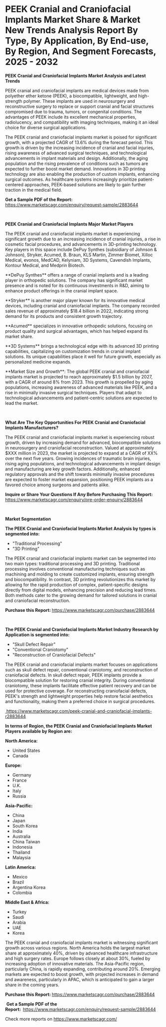 <p><h1>PEEK Cranial and Craniofacial Implants Market Share & Market New Trends Analysis Report By Type, By Application, By End-use, By Region, And Segment Forecasts, 2025 - 2032</h1></p><p><strong>PEEK Cranial and Craniofacial Implants Market Analysis and Latest Trends</strong></p>
<p><p>PEEK cranial and craniofacial implants are medical devices made from polyether ether ketone (PEEK), a biocompatible, lightweight, and high-strength polymer. These implants are used in neurosurgery and reconstructive surgery to replace or support cranial and facial structures compromised due to trauma, tumors, or congenital conditions. The advantages of PEEK include its excellent mechanical properties, radiolucency, and compatibility with imaging techniques, making it an ideal choice for diverse surgical applications.</p><p>The PEEK cranial and craniofacial implants market is poised for significant growth, with a projected CAGR of 13.6% during the forecast period. This growth is driven by the increasing incidence of cranial and facial injuries, rising awareness of advanced surgical techniques, and technological advancements in implant materials and design. Additionally, the aging population and the rising prevalence of conditions such as tumors are expected to further boost market demand. Innovations in 3D printing technology are also enabling the production of custom implants, enhancing surgical outcomes. As healthcare systems increasingly prioritize patient-centered approaches, PEEK-based solutions are likely to gain further traction in the medical field.</p></p>
<p><strong>Get a Sample PDF of the Report:&nbsp;</strong> <a href="https://www.marketscagr.com/enquiry/request-sample/2883644?utm_campaign=2882&utm_medium=2&utm_source=Github&utm_content=ia&utm_term=13032025&utm_id=peek-cranial-and-craniofacial-implants">https://www.marketscagr.com/enquiry/request-sample/2883644</a></p>
<p>&nbsp;</p>
<p><strong>PEEK Cranial and Craniofacial Implants Major Market Players</strong></p>
<p><p>The PEEK cranial and craniofacial implants market is experiencing significant growth due to an increasing incidence of cranial injuries, a rise in cosmetic facial procedures, and advancements in 3D-printing technology. Key players in this space include DePuy Synthes (subsidiary of Johnson & Johnson), Stryker, Acumed, B. Braun, KLS Martin, Zimmer Biomet, Xilloc Medical, evonos, MedCAD, Kelyniam, 3D Systems, Cavendish Implants, Kontour Medical, and Medprin Biotech.</p><p>**DePuy Synthes** offers a range of cranial implants and is a leading player in orthopedic solutions. The company has significant market presence and is noted for its continuous investments in R&D, aiming to enhance product offerings in the cranial implant space. </p><p>**Stryker** is another major player known for its innovative medical devices, including cranial and craniofacial implants. The company recorded sales revenue of approximately $18.4 billion in 2022, indicating strong demand for its products and consistent growth trajectory.</p><p>**Acumed** specializes in innovative orthopedic solutions, focusing on product quality and surgical advantages, which has helped expand its market share.</p><p>**3D Systems** brings a technological edge with its advanced 3D printing capabilities, capitalizing on customization trends in cranial implant solutions. Its unique capabilities place it well for future growth, especially as personalized medicine expands.</p><p>**Market Size and Growth**: The global PEEK cranial and craniofacial implants market is projected to reach approximately $1.5 billion by 2027, with a CAGR of around 8% from 2023. This growth is propelled by aging populations, increasing awareness of advanced materials like PEEK, and a rise in minimally invasive surgical techniques. Players that adapt to technological advancements and patient-centric solutions are expected to lead the market.</p></p>
<p>&nbsp;</p>
<p><strong>What Are The Key Opportunities For PEEK Cranial and Craniofacial Implants Manufacturers?</strong></p>
<p><p>The PEEK cranial and craniofacial implants market is experiencing robust growth, driven by increasing demand for advanced, biocompatible solutions in neurosurgery and craniofacial reconstruction. Valued at approximately $XXX million in 2023, the market is projected to expand at a CAGR of XX% over the next five years. Growing incidences of traumatic brain injuries, rising aging populations, and technological advancements in implant design and manufacturing are key growth factors. Additionally, enhanced regulatory approvals and the shift towards minimally invasive procedures are expected to foster market expansion, positioning PEEK implants as a favored choice among surgeons and patients alike.</p></p>
<p><strong>Inquire or Share Your Questions If Any Before Purchasing This Report:</strong> <a href="https://www.marketscagr.com/enquiry/pre-order-enquiry/2883644?utm_campaign=2882&utm_medium=2&utm_source=Github&utm_content=ia&utm_term=13032025&utm_id=peek-cranial-and-craniofacial-implants">https://www.marketscagr.com/enquiry/pre-order-enquiry/2883644</a></p>
<p>&nbsp;</p>
<p><strong>Market Segmentation</strong></p>
<p><strong>The PEEK Cranial and Craniofacial Implants Market Analysis by types is segmented into:</strong></p>
<p><ul><li>"Traditional Processing"</li><li>"3D Printing"</li></ul></p>
<p><p>The PEEK cranial and craniofacial implants market can be segmented into two main types: traditional processing and 3D printing. Traditional processing involves conventional manufacturing techniques such as machining and molding to create customized implants, ensuring strength and biocompatibility. In contrast, 3D printing revolutionizes this market by allowing for the rapid production of complex, patient-specific designs directly from digital models, enhancing precision and reducing lead times. Both methods cater to the growing demand for tailored solutions in cranial and craniofacial reconstruction.</p></p>
<p><strong>Purchase this Report:&nbsp;</strong><a href="https://www.marketscagr.com/purchase/2883644?utm_campaign=2882&utm_medium=2&utm_source=Github&utm_content=ia&utm_term=13032025&utm_id=peek-cranial-and-craniofacial-implants">https://www.marketscagr.com/purchase/2883644</a></p>
<p>&nbsp;</p>
<p><strong>The PEEK Cranial and Craniofacial Implants Market Industry Research by Application is segmented into:</strong></p>
<p><ul><li>"Skull Defect Repair"</li><li>"Conventional Craniotomy"</li><li>"Reconstruction of Craniofacial Defects"</li></ul></p>
<p><p>The PEEK cranial and craniofacial implants market focuses on applications such as skull defect repair, conventional craniotomy, and reconstruction of craniofacial defects. In skull defect repair, PEEK implants provide a biocompatible solution for restoring cranial integrity. During conventional craniotomy, these implants facilitate effective patient recovery and can be used for protective coverage. For reconstructing craniofacial defects, PEEK's strength and lightweight properties help restore facial aesthetics and functionality, making them a preferred choice in surgical procedures.</p></p>
<p><a href="https://www.marketscagr.com/peek-cranial-and-craniofacial-implants-r2883644?utm_campaign=2882&utm_medium=2&utm_source=Github&utm_content=ia&utm_term=13032025&utm_id=peek-cranial-and-craniofacial-implants">&nbsp;https://www.marketscagr.com/peek-cranial-and-craniofacial-implants-r2883644</a></p>
<p><strong>In terms of Region, the PEEK Cranial and Craniofacial Implants Market Players available by Region are:</strong></p>
<p>
    <p> <strong> North America: </strong>
        <ul>
            <li>United States</li>
            <li>Canada</li>
        </ul>
        </p> 
    <p> <strong> Europe: </strong>
        <ul>
            <li>Germany</li>
            <li>France</li>
            <li>U.K.</li>
            <li>Italy</li>
            <li>Russia</li>
        </ul>
        </p> 
    <p> <strong> Asia-Pacific: </strong>
        <ul>
            <li>China</li>
            <li>Japan</li>
            <li>South Korea</li>
            <li>India</li>
            <li>Australia</li>
            <li>China Taiwan</li>
            <li>Indonesia</li>
            <li>Thailand</li>
            <li>Malaysia</li>
        </ul>
        </p> 
    <p> <strong> Latin America: </strong>
        <ul>
            <li>Mexico</li>
            <li>Brazil</li>
            <li>Argentina Korea</li>
            <li>Colombia</li>
        </ul>
        </p> 
    <p> <strong> Middle East & Africa: </strong>
        <ul>
            <li>Turkey</li>
            <li>Saudi</li>
            <li>Arabia</li>
            <li>UAE</li>
            <li>Korea</li>
        </ul>
    </p>
    </p>
<p><p>The PEEK cranial and craniofacial implants market is witnessing significant growth across various regions. North America holds the largest market share at approximately 40%, driven by advanced healthcare infrastructure and high surgery rates. Europe follows closely at about 30%, fueled by increasing adoption of innovative materials. The Asia-Pacific region, particularly China, is rapidly expanding, contributing around 20%. Emerging markets are expected to boost growth, with projected increases in demand and awareness, particularly in APAC, which is anticipated to gain a larger share in the coming years.</p></p>
<p><strong>Purchase this Report: </strong><a href="https://www.marketscagr.com/purchase/2883644?utm_campaign=2882&utm_medium=2&utm_source=Github&utm_content=ia&utm_term=13032025&utm_id=peek-cranial-and-craniofacial-implants">https://www.marketscagr.com/purchase/2883644</a></p>
<p>&nbsp;<strong>Get a Sample PDF of the Report:&nbsp;&nbsp;</strong><a href="https://www.marketscagr.com/enquiry/request-sample/2883644?utm_campaign=2882&utm_medium=2&utm_source=Github&utm_content=ia&utm_term=13032025&utm_id=peek-cranial-and-craniofacial-implants">https://www.marketscagr.com/enquiry/request-sample/2883644</a></p>
<p><strong></strong></p>
<p>Check more reports on <a href="https://www.marketscagr.com/?utm_campaign=2882&utm_medium=2&utm_source=Github&utm_content=ia&utm_term=13032025&utm_id=peek-cranial-and-craniofacial-implants">https://www.marketscagr.com/</a></p>